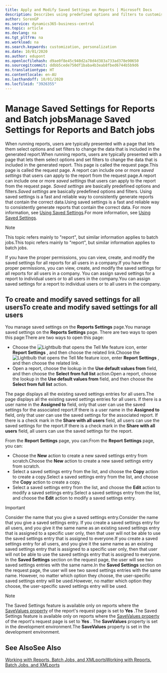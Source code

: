 ```yaml
---
title: Apply and Modify Saved Settings on Reports | Microsoft Docs
description: Describes using predefined options and filters to customise a report, and to generate the correct data.
author: SorenGP
ms.service: dynamics365-business-central
ms.topic: article
ms.devlang: na
ms.tgt_pltfrm: na
ms.workload: na
ms.search.keywords: customization, personalization
ms.date: 10/01/2020
ms.author: edupont
ms.openlocfilehash: d9ae0f8e45c940d2a78d4d383a733ad378e90650
ms.sourcegitcommit: ddbb5cede750df1baba4b3eab8fbed6744b5b9d6
ms.translationtype: HT
ms.contentlocale: en-AU
ms.lasthandoff: 10/01/2020
ms.locfileid: "3926355"
---
```

# <a name="manage-saved-settings-for-reports-and-batch-jobs"></a><span data-ttu-id="8617b-103">Manage Saved Settings for Reports and Batch jobs</span><span class="sxs-lookup"><span data-stu-id="8617b-103">Manage Saved Settings for Reports and Batch jobs</span></span>
<span data-ttu-id="8617b-104">When running reports, users are typically presented with a page that lets them select options and set filters to change the data that is included in the generated report.</span><span class="sxs-lookup"><span data-stu-id="8617b-104">When running reports, users are typically presented with a page that lets them select options and set filters to change the data that is included in the generated report.</span></span> <span data-ttu-id="8617b-105">This page is called the request page.</span><span class="sxs-lookup"><span data-stu-id="8617b-105">This page is called the request page.</span></span> <span data-ttu-id="8617b-106">A report can include one or more *saved settings* that users can apply to the report from the request page.</span><span class="sxs-lookup"><span data-stu-id="8617b-106">A report can include one or more *saved settings* that users can apply to the report from the request page.</span></span> <span data-ttu-id="8617b-107">*Saved settings* are basically predefined options and filters.</span><span class="sxs-lookup"><span data-stu-id="8617b-107">*Saved settings* are basically predefined options and filters.</span></span> <span data-ttu-id="8617b-108">Using saved settings is a fast and reliable way to consistently generate reports that contain the correct data.</span><span class="sxs-lookup"><span data-stu-id="8617b-108">Using saved settings is a fast and reliable way to consistently generate reports that contain the correct data.</span></span> <span data-ttu-id="8617b-109">For more information, see [Using Saved Settings](ui-work-report.md#SavedSettings).</span><span class="sxs-lookup"><span data-stu-id="8617b-109">For more information, see [Using Saved Settings](ui-work-report.md#SavedSettings).</span></span>

> [!NOTE]
> <span data-ttu-id="8617b-110">This topic refers mainly to "report", but similar information applies to batch jobs.</span><span class="sxs-lookup"><span data-stu-id="8617b-110">This topic refers mainly to "report", but similar information applies to batch jobs.</span></span>

<span data-ttu-id="8617b-111">If you have the proper permissions, you can view, create, and modify the saved settings for all reports for all users in a company.</span><span class="sxs-lookup"><span data-stu-id="8617b-111">If you have the proper permissions, you can view, create, and modify the saved settings for all reports for all users in a company.</span></span> <span data-ttu-id="8617b-112">You can assign saved settings for a report to individual users or to all users in the company.</span><span class="sxs-lookup"><span data-stu-id="8617b-112">You can assign saved settings for a report to individual users or to all users in the company.</span></span>

<!--
## Apply saved settings to a report
1. Open the report.

   The request page appears.    
2. In the **Saved Settings** section of the page, set the **Name** field  to the saved settings that you want to use.

   The **Saved Settings** section only appears if the report has been run before or if there are existing saved settings entries. The saved settings entry called **Last used options and filters** is always available. These settings are the option and filter values that were used the last time you ran the report.

-->

## <a name="to-create-and-modify-saved-settings-for-all-users"></a><span data-ttu-id="8617b-113">To create and modify saved settings for all users</span><span class="sxs-lookup"><span data-stu-id="8617b-113">To create and modify saved settings for all users</span></span>
<span data-ttu-id="8617b-114">You manage saved settings on the **Reports Settings** page.</span><span class="sxs-lookup"><span data-stu-id="8617b-114">You manage saved settings on the **Reports Settings** page.</span></span> <span data-ttu-id="8617b-115">There are two ways to open this page:</span><span class="sxs-lookup"><span data-stu-id="8617b-115">There are two ways to open this page:</span></span>
-   <span data-ttu-id="8617b-116">Choose the ![Lightbulb that opens the Tell Me feature](media/ui-search/search_small.png "Tell me what you want to do") icon, enter **Report Settings** , and then choose the related link.</span><span class="sxs-lookup"><span data-stu-id="8617b-116">Choose the ![Lightbulb that opens the Tell Me feature](media/ui-search/search_small.png "Tell me what you want to do") icon, enter **Report Settings** , and then choose the related link.</span></span>
-   <span data-ttu-id="8617b-117">Open a report, choose the lookup in the **Use default values from** field, and then choose the **Select from full list** action.</span><span class="sxs-lookup"><span data-stu-id="8617b-117">Open a report, choose the lookup in the **Use default values from** field, and then choose the **Select from full list** action.</span></span>

<span data-ttu-id="8617b-118">The page displays all the existing saved settings entries for all users.</span><span class="sxs-lookup"><span data-stu-id="8617b-118">The page displays all the existing saved settings entries for all users.</span></span> <span data-ttu-id="8617b-119">If there is a user name in the **Assigned to** field, only that user can use the saved settings for the associated report.</span><span class="sxs-lookup"><span data-stu-id="8617b-119">If there is a user name in the **Assigned to** field, only that user can use the saved settings for the associated report.</span></span> <span data-ttu-id="8617b-120">If there is a check mark in the **Share with all users** field, all users can use the saved settings for the report.</span><span class="sxs-lookup"><span data-stu-id="8617b-120">If there is a check mark in the **Share with all users** field, all users can use the saved settings for the report.</span></span>

<span data-ttu-id="8617b-121">From the **Report Settings** page, you can:</span><span class="sxs-lookup"><span data-stu-id="8617b-121">From the **Report Settings** page, you can:</span></span>
-   <span data-ttu-id="8617b-122">Choose the **New** action to create a new saved settings entry from scratch.</span><span class="sxs-lookup"><span data-stu-id="8617b-122">Choose the **New** action to create a new saved settings entry from scratch.</span></span>
-   <span data-ttu-id="8617b-123">Select a saved settings entry from the list, and choose the **Copy** action to create a copy.</span><span class="sxs-lookup"><span data-stu-id="8617b-123">Select a saved settings entry from the list, and choose the **Copy** action to create a copy.</span></span>
-   <span data-ttu-id="8617b-124">Select a saved settings entry from the list, and choose the **Edit** action to modify a saved settings entry.</span><span class="sxs-lookup"><span data-stu-id="8617b-124">Select a saved settings entry from the list, and choose the **Edit** action to modify a saved settings entry.</span></span>

> [!Important]
> <span data-ttu-id="8617b-125">Consider the name that you give a saved settings entry.</span><span class="sxs-lookup"><span data-stu-id="8617b-125">Consider the name that you give a saved settings entry.</span></span> <span data-ttu-id="8617b-126">If you create a saved settings entry for all users, and you give it the same name as an existing saved settings entry that is assigned to a specific user only, then that user will not be able to use the saved settings entry that is assigned to everyone.</span><span class="sxs-lookup"><span data-stu-id="8617b-126">If you create a saved settings entry for all users, and you give it the same name as an existing saved settings entry that is assigned to a specific user only, then that user will not be able to use the saved settings entry that is assigned to everyone.</span></span>  <span data-ttu-id="8617b-127">In the **Saved Settings** section on the request page, the user will see two saved settings entries with the same name.</span><span class="sxs-lookup"><span data-stu-id="8617b-127">In the **Saved Settings** section on the request page, the user will see two saved settings entries with the same name.</span></span> <span data-ttu-id="8617b-128">However, no matter which option they choose, the user-specific saved settings entry will be used.</span><span class="sxs-lookup"><span data-stu-id="8617b-128">However, no matter which option they choose, the user-specific saved settings entry will be used.</span></span>

> [!NOTE]
> <span data-ttu-id="8617b-129">The Saved Settings feature is available only on reports where the [SaveValues property](/dynamics365/business-central/dev-itpro/developer/properties/devenv-savevalues-property) of the report's request page is set to **Yes** .</span><span class="sxs-lookup"><span data-stu-id="8617b-129">The Saved Settings feature is available only on reports where the [SaveValues property](/dynamics365/business-central/dev-itpro/developer/properties/devenv-savevalues-property) of the report's request page is set to **Yes** .</span></span> <span data-ttu-id="8617b-130">The **SaveValues** property is set in the development environment.</span><span class="sxs-lookup"><span data-stu-id="8617b-130">The **SaveValues** property is set in the development environment.</span></span>  

## <a name="see-also"></a><span data-ttu-id="8617b-131">See Also</span><span class="sxs-lookup"><span data-stu-id="8617b-131">See Also</span></span>
[<span data-ttu-id="8617b-132">Working with Reports, Batch Jobs, and XMLports</span><span class="sxs-lookup"><span data-stu-id="8617b-132">Working with Reports, Batch Jobs, and XMLports</span></span>](ui-work-report.md)  
